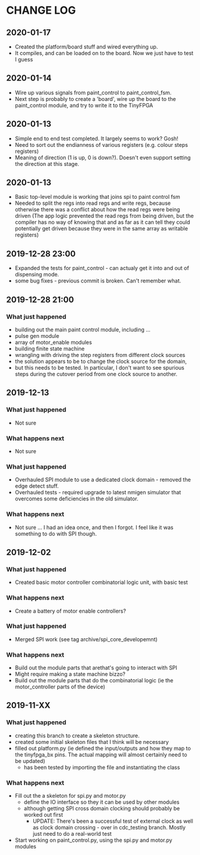 # CHANGE LOG

## 2020-01-17
- Created the platform/board stuff and wired everything up.
- It compiles, and can be loaded on to the board. Now we just have to test I guess

## 2020-01-14
- Wire up various signals from paint_control to paint_control_fsm.
- Next step is probably to create a 'board', wire up the board to the paint_control
  module, and try to write it to the TinyFPGA


## 2020-01-13
- Simple end to end test completed. It largely seems to work? Gosh!
- Need to sort out the endianness of various registers (e.g. colour steps registers)
- Meaning of direction (1 is up, 0 is down?). Doesn't even support setting the
  direction at this stage.

## 2020-01-13
- Basic top-level module is working that joins spi to paint control fsm
- Needed to split the regs into read regs and write regs, because otherwise
there was a conflict about how the read regs were being driven (The app logic
  prevented the read regs from being driven, but the compiler has no way of knowing
  that and as far as it can tell they could potentially get driven because they
  were in the same array as writable registers)

## 2019-12-28 23:00
- Expanded the tests for paint_control - can actualy get it into and out of dispensing mode.
- some bug fixes - previous commit is broken. Can't remember what.

## 2019-12-28 21:00
### What just happened
- building out the main paint control module, including ...
 - pulse gen module
 - array of motor_enable modules
 - building finite state machine
 - wrangling with driving the step registers from different clock sources
  - the solution appears to be to change the clock source for the domain,
  - but this needs to be tested. In particular, I don't want to see spurious steps during the cutover period from one clock source to another.

## 2019-12-13
### What just happened
- Not sure

### What happens next
- Not sure

### What just happened
- Overhauled SPI module to use a dedicated clock domain - removed the edge
detect stuff.
- Overhauled tests - required upgrade to latest nmigen simulator that overcomes
some deficiencies in the old simulator.

### What happens next
- Not sure ... I had an idea once, and then I forgot. I feel like it was
something to do with SPI though.

## 2019-12-02
### What just happened
- Created basic motor controller combinatorial logic unit, with basic test

### What happens next
- Create a battery of motor enable controllers?

### What just happened
- Merged SPI work (see tag archive/spi_core_developemnt)

### What happens next
- Build out the module parts that arethat's going to interact with SPI
 - Might require making a state machine bizzo?
- Build out the module parts that do the combinatorial logic (ie the motor_controller
  parts of the device)

## 2019-11-XX
### What just happened
- creating this branch to create a skeleton structure.
- created some initial skeleton files that I think will be necessary
- filled out platform.py (ie defined the input/outputs and how they map to the
  tinyfpga_bx pins. The actual mapping will almost certainly need to be updated)
  - has been tested by importing the file and instantiating the class

### What happens next
- Fill out the a skeleton for spi.py and motor.py
  - define the IO interface so they it can be used by other modules
  - although getting SPI cross domain clocking should probably be worked out
    first
    - UPDATE: There's been a successful test of external clock as well as
    clock domain crossing - over in cdc_testing branch. Mostly just need to
    do a real-world test
- Start working on paint_control.py, using the spi.py and motor.py modules
